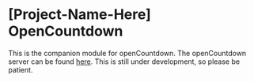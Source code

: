 # [Project-Name-Here] OpenCountdown
This is the companion module for openCountdown. The openCountdown server can be found [here](https://git.project-name-here.de/Project-Name-Here/openCountdown/).
This is still under development, so please be patient.